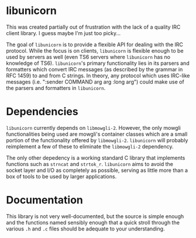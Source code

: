 # libunicorn

This was created partially out of frustration with the lack of a quality
IRC client library. I guess maybe I'm just too picky...

The goal of `libunicorn` is to provide a flexible API for dealing with
the IRC protocol. While the focus is on clients, `libunicorn` is flexible
enough to be used by servers as well (even TS6 servers where `libunicorn`
has no knowledge of TS6). `libunicorn`'s primary functionality lies in
its parsers and formatters which convert IRC messages (as described by
the grammar in RFC 1459) to and from C strings. In theory, any protocol
which uses IRC-like messages (i.e. ":sender COMMAND arg arg :long arg")
could make use of the parsers and formatters in `libunicorn`.

# Dependencies

`libunicorn` currently depends on `libmowgli-2`. However, the only mowgli
functionalities being used are mowgli's container classes which are a
small portion of the functionality offered by `libmowgli-2`. `libunicorn`
will probably reimplement a few of these to eliminate the `libmowgli-2`
dependency.

The only other depedency is a working standard C library that implements
functions such as `strncat` and `strtok_r`. `libunicorn` aims to avoid
the socket layer and I/O as completely as possible, serving as little
more than a box of tools to be used by larger applications.

# Documentation

This library is not very well-documented, but the source is simple enough
and the functions named sensibly enough that a quick stroll through the
various `.h` and `.c` files should be adequate to your understanding.
